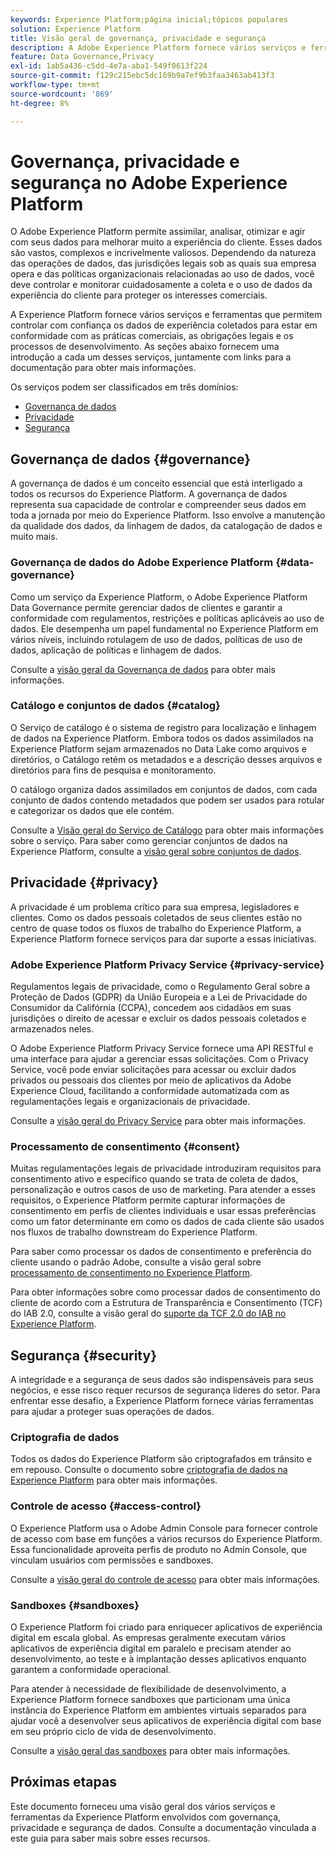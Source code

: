 ```yaml
---
keywords: Experience Platform;página inicial;tópicos populares
solution: Experience Platform
title: Visão geral de governança, privacidade e segurança
description: A Adobe Experience Platform fornece vários serviços e ferramentas que permitem controlar com confiança os dados de experiência coletados para estar em conformidade com as práticas comerciais, as obrigações legais e o processo de desenvolvimento.
feature: Data Governance,Privacy
exl-id: 1ab5a436-c5dd-4e7a-aba1-549f0613f224
source-git-commit: f129c215ebc5dc169b9a7ef9b3faa3463ab413f3
workflow-type: tm+mt
source-wordcount: '869'
ht-degree: 8%

---
```


# Governança, privacidade e segurança no Adobe Experience Platform

O Adobe Experience Platform permite assimilar, analisar, otimizar e agir com seus dados para melhorar muito a experiência do cliente. Esses dados são vastos, complexos e incrivelmente valiosos. Dependendo da natureza das operações de dados, das jurisdições legais sob as quais sua empresa opera e das políticas organizacionais relacionadas ao uso de dados, você deve controlar e monitorar cuidadosamente a coleta e o uso de dados da experiência do cliente para proteger os interesses comerciais.

A Experience Platform fornece vários serviços e ferramentas que permitem controlar com confiança os dados de experiência coletados para estar em conformidade com as práticas comerciais, as obrigações legais e os processos de desenvolvimento. As seções abaixo fornecem uma introdução a cada um desses serviços, juntamente com links para a documentação para obter mais informações.

Os serviços podem ser classificados em três domínios:

* [Governança de dados](#governance)
* [Privacidade](#privacy)
* [Segurança](#security)

## Governança de dados {#governance}

A governança de dados é um conceito essencial que está interligado a todos os recursos do Experience Platform. A governança de dados representa sua capacidade de controlar e compreender seus dados em toda a jornada por meio do Experience Platform. Isso envolve a manutenção da qualidade dos dados, da linhagem de dados, da catalogação de dados e muito mais.

### Governança de dados do Adobe Experience Platform {#data-governance}

Como um serviço da Experience Platform, o Adobe Experience Platform Data Governance permite gerenciar dados de clientes e garantir a conformidade com regulamentos, restrições e políticas aplicáveis ao uso de dados. Ele desempenha um papel fundamental no Experience Platform em vários níveis, incluindo rotulagem de uso de dados, políticas de uso de dados, aplicação de políticas e linhagem de dados.

Consulte a [visão geral da Governança de dados](../../data-governance/home.md) para obter mais informações.

### Catálogo e conjuntos de dados {#catalog}

O Serviço de catálogo é o sistema de registro para localização e linhagem de dados na Experience Platform. Embora todos os dados assimilados na Experience Platform sejam armazenados no Data Lake como arquivos e diretórios, o Catálogo retém os metadados e a descrição desses arquivos e diretórios para fins de pesquisa e monitoramento.

O catálogo organiza dados assimilados em conjuntos de dados, com cada conjunto de dados contendo metadados que podem ser usados para rotular e categorizar os dados que ele contém.

Consulte a [Visão geral do Serviço de Catálogo](../../catalog/home.md) para obter mais informações sobre o serviço. Para saber como gerenciar conjuntos de dados na Experience Platform, consulte a [visão geral sobre conjuntos de dados](../../catalog/datasets/overview.md).

## Privacidade {#privacy}

A privacidade é um problema crítico para sua empresa, legisladores e clientes. Como os dados pessoais coletados de seus clientes estão no centro de quase todos os fluxos de trabalho do Experience Platform, a Experience Platform fornece serviços para dar suporte a essas iniciativas.

### Adobe Experience Platform Privacy Service {#privacy-service}

Regulamentos legais de privacidade, como o Regulamento Geral sobre a Proteção de Dados (GDPR) da União Europeia e a Lei de Privacidade do Consumidor da Califórnia (CCPA), concedem aos cidadãos em suas jurisdições o direito de acessar e excluir os dados pessoais coletados e armazenados neles.

O Adobe Experience Platform Privacy Service fornece uma API RESTful e uma interface para ajudar a gerenciar essas solicitações. Com o Privacy Service, você pode enviar solicitações para acessar ou excluir dados privados ou pessoais dos clientes por meio de aplicativos da Adobe Experience Cloud, facilitando a conformidade automatizada com as regulamentações legais e organizacionais de privacidade.

Consulte a [visão geral do Privacy Service](../../privacy-service/home.md) para obter mais informações.

### Processamento de consentimento {#consent}

Muitas regulamentações legais de privacidade introduziram requisitos para consentimento ativo e específico quando se trata de coleta de dados, personalização e outros casos de uso de marketing. Para atender a esses requisitos, o Experience Platform permite capturar informações de consentimento em perfis de clientes individuais e usar essas preferências como um fator determinante em como os dados de cada cliente são usados nos fluxos de trabalho downstream do Experience Platform.

Para saber como processar os dados de consentimento e preferência do cliente usando o padrão Adobe, consulte a visão geral sobre [processamento de consentimento no Experience Platform](./consent/adobe/overview.md).

Para obter informações sobre como processar dados de consentimento do cliente de acordo com a Estrutura de Transparência e Consentimento (TCF) do IAB 2.0, consulte a visão geral do [suporte da TCF 2.0 do IAB no Experience Platform](./consent/iab/overview.md).

## Segurança {#security}

A integridade e a segurança de seus dados são indispensáveis para seus negócios, e esse risco requer recursos de segurança líderes do setor. Para enfrentar esse desafio, a Experience Platform fornece várias ferramentas para ajudar a proteger suas operações de dados.

### Criptografia de dados

Todos os dados do Experience Platform são criptografados em trânsito e em repouso. Consulte o documento sobre [criptografia de dados na Experience Platform](./encryption.md) para obter mais informações.

### Controle de acesso {#access-control}

O Experience Platform usa o Adobe Admin Console para fornecer controle de acesso com base em funções a vários recursos do Experience Platform. Essa funcionalidade aproveita perfis de produto no Admin Console, que vinculam usuários com permissões e sandboxes.

Consulte a [visão geral do controle de acesso](../../access-control/home.md) para obter mais informações.

### Sandboxes {#sandboxes}

O Experience Platform foi criado para enriquecer aplicativos de experiência digital em escala global. As empresas geralmente executam vários aplicativos de experiência digital em paralelo e precisam atender ao desenvolvimento, ao teste e à implantação desses aplicativos enquanto garantem a conformidade operacional.

Para atender à necessidade de flexibilidade de desenvolvimento, a Experience Platform fornece sandboxes que particionam uma única instância do Experience Platform em ambientes virtuais separados para ajudar você a desenvolver seus aplicativos de experiência digital com base em seu próprio ciclo de vida de desenvolvimento.

Consulte a [visão geral das sandboxes](../../sandboxes/home.md) para obter mais informações.

## Próximas etapas

Este documento forneceu uma visão geral dos vários serviços e ferramentas da Experience Platform envolvidos com governança, privacidade e segurança de dados. Consulte a documentação vinculada a este guia para saber mais sobre esses recursos.
